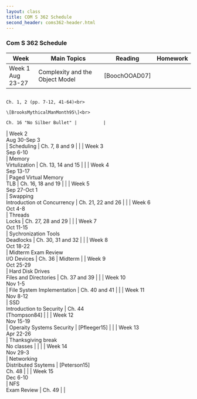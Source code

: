 ```yaml
---
layout: class
title: COM S 362 Schedule
second_header: coms362-header.html
---
```


### Com S 362 Schedule

| Week                       | Main Topics                               | Reading                   | Homework |
| -------------------------- | ----------------------------------------- | ------------------------- | -------- |
| Week 1<br>Aug 23-27<br>    | Complexity and the Object Model           | \[BoochOOAD07\]<br>
                                                                           Ch. 1, 2 (pp. 7-12, 41-64)<br>
                                                                           \[BrooksMythicalManMonth95\]<br>
                                                                           Ch. 16 "No Silber Bullet" |          |
| Week 2<br>Aug 30-Sep 3<br> | Scheduling                                | Ch. 7, 8 and 9            |          |
| Week 3<br>Sep 6-10<br>     | Memory<br>Virtulization                   | Ch. 13, 14 and 15         |          |
| Week 4<br>Sep 13-17<br>    | Paged Virtual Memory<br>TLB               | Ch. 16, 18 and 19         |          |
| Week 5<br>Sep 27-Oct 1<br> | Swapping<br>Introduction ot Concurrency   | Ch. 21, 22 and 26         |          |
| Week 6<br>Oct 4-8<br>      | Threads<br>Locks                          | Ch. 27, 28 and 29         |          |
| Week 7<br>Oct 11-15<br>    | Sychronization Tools<br>Deadlocks         | Ch. 30, 31 and 32         |          |
| Week 8<br>Oct 18-22<br>    | Midterm Exam Review<br>I/O Devices        | Ch. 36                    | Midterm  |
| Week 9<br>Oct 25-29<br>    | Hard Disk Drives<br>Files and Directories | Ch. 37 and 39             |          |
| Week 10<br>Nov 1-5<br>     | File System Implementation                | Ch. 40 and 41             |          |
| Week 11<br>Nov 8-12<br>    | SSD<br>Introduction to Security           | Ch. 44<br>\[Thompson84\]  |          |
| Week 12<br>Nov 15-19<br>   | Operaity Systems Security                 | \[Pfleeger15\]            |          |
| Week 13<br>Apr 22-26<br>   | Thanksgiving break<br>No classes          |                           |          |
| Week 14<br>Nov 29-3<br>    | Networking<br>Distributed Ssytems         | \[Peterson15\]<br>Ch. 48  |          |
| Week 15<br>Dec 6-10<br>    | NFS<br>Exam Review                        | Ch. 49                    |          |
